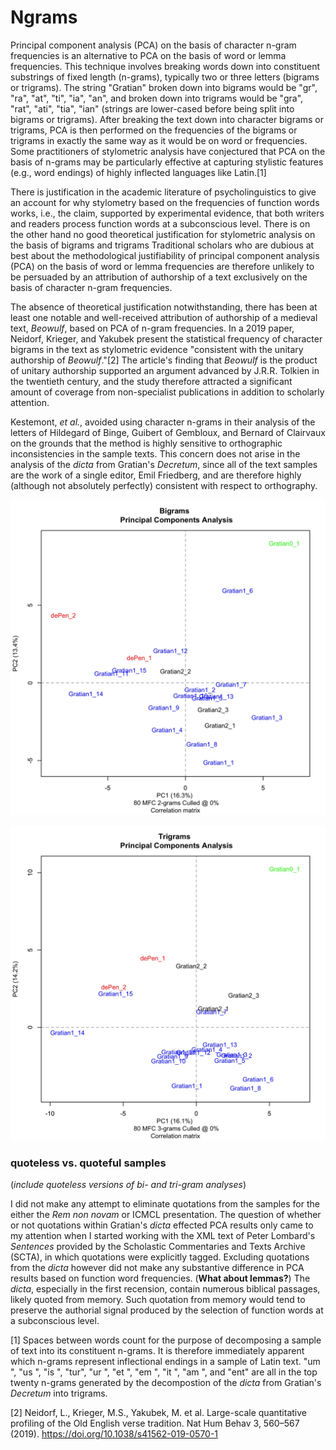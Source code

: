 # Ngrams

Principal component analysis (PCA) on the basis of character n-gram
frequencies is an alternative to PCA on the basis of word or lemma
frequencies. This technique involves breaking words down into
constituent substrings of fixed length (n-grams), typically two or three
letters (bigrams or trigrams). The string "Gratian" broken down into
bigrams would be "gr", "ra", "at", "ti", "ia", "an", and broken down
into trigrams would be "gra", "rat", "ati", "tia", "ian" (strings are
lower-cased before being split into bigrams or trigrams). After breaking
the text down into character bigrams or trigrams, PCA is then performed
on the frequencies of the bigrams or trigrams in exactly the same way as
it would be on word or frequencies. Some practitioners of stylometric
analysis have conjectured that PCA on the basis of n-grams may be
particularly effective at capturing stylistic features (e.g., word
endings) of highly inflected languages like Latin.[1]

There is justification in the academic literature of psycholinguistics
to give an account for why stylometry based on the frequencies of
function words works, i.e., the claim, supported by experimental
evidence, that both writers and readers process function words at a
subconscious level. There is on the other hand no good theoretical
justification for stylometric analysis on the basis of bigrams and
trigrams Traditional scholars who are dubious at best about the
methodological justifiability of principal component analysis (PCA) on
the basis of word or lemma frequencies are therefore unlikely to be
persuaded by an attribution of authorship of a text exclusively on the
basis of character n-gram frequencies.

The absence of theoretical justification notwithstanding, there has been
at least one notable and well-received attribution of authorship of a
medieval text, *Beowulf*, based on PCA of n-gram frequencies. In a 2019
paper, Neidorf, Krieger, and Yakubek present the statistical frequency
of character bigrams in the text as stylometric evidence "consistent
with the unitary authorship of *Beowulf*."[2] The article's finding that
*Beowulf* is the product of unitary authorship supported an argument
advanced by J.R.R. Tolkien in the twentieth century, and the study
therefore attracted a significant amount of coverage from non-specialist
publications in addition to scholarly attention.

Kestemont, *et al.*, avoided using character n-grams in their analysis
of the letters of Hildegard of Binge, Guibert of Gembloux, and Bernard
of Clairvaux on the grounds that the method is highly sensitive to
orthographic inconsistencies in the sample texts. This concern does not
arise in the analysis of the *dicta* from Gratian's *Decretum*, since
all of the text samples are the work of a single editor, Emil Friedberg,
and are therefore highly (although not absolutely perfectly) consistent
with respect to orthography.

![Figure 1 updated 12 Apr 2020](JPGs/bigrams_001.jpg)

![Figure 2 updated 12 Apr 2020](JPGs/trigrams_001.jpg)

### quoteless vs. quoteful samples

(*include quoteless versions of bi- and tri-gram analyses*)

I did not make any attempt to eliminate quotations from the samples for
the either the *Rem non novam* or ICMCL presentation. The question of
whether or not quotations within Gratian's *dicta* effected PCA results
only came to my attention when I started working with the XML text of
Peter Lombard's *Sentences* provided by the Scholastic Commentaries and
Texts Archive (SCTA), in which quotations were explicitly tagged.
Excluding quotations from the *dicta* however did not make any
substantive difference in PCA results based on function word
frequencies. (**What about lemmas?**) The *dicta*, especially in the
first recension, contain numerous biblical passages, likely quoted from
memory. Such quotation from memory would tend to preserve the authorial
signal produced by the selection of function words at a subconscious
level.

[1] Spaces between words count for the purpose of decomposing a sample
of text into its constituent n-grams. It is therefore immediately
apparent which n-grams represent inflectional endings in a sample of
Latin text. "um ", "us ", "is ", "tur", "ur ", "et ", "em ", "it ", "am
", and "ent" are all in the top twenty n-grams generated by the
decompostion of the *dicta* from Gratian's *Decretum* into trigrams.

[2] Neidorf, L., Krieger, M.S., Yakubek, M. et al. Large-scale
quantitative profiling of the Old English verse tradition. Nat Hum Behav
3, 560–567 (2019). https://doi.org/10.1038/s41562-019-0570-1
